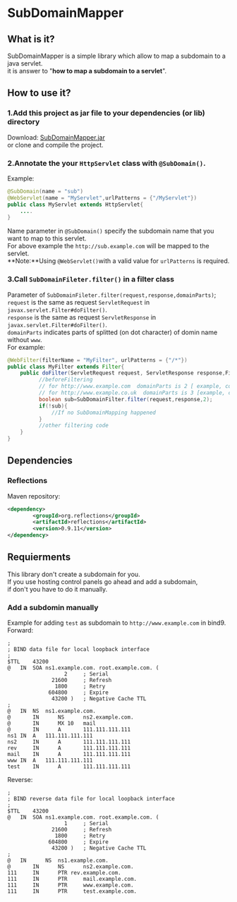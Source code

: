 # SubDomainMapper
## What is it?
SubDomainMapper is a simple library which allow to map a subdomain to a java servlet.  
it is answer to "**how to map a subdomain to a servlet**".
## How to use it?
### 1.Add this project as jar file to your dependencies (or lib) directory
Download: [SubDomainMapper.jar](https://github.com/AlirezaDastyar/SubDomainMpper/blob/master/jar/SubDomainMapper-0.1-SNAPSHOT.jar?raw=true)  
or clone and compile the project. 
### 2.Annotate the your `HttpServlet` class with `@SubDomain()`. 
Example:
```java
@SubDomain(name = "sub")
@WebServlet(name = "MyServlet",urlPatterns = {"/MyServlet"})
public class MyServlet extends HttpServlet{
    ....
}
```
Name parameter in `@SubDomain()` specify the subdomain name that you want to map to this servlet.  
For above example the `http://sub.example.com` will be mapped to the servlet.  
**Note:**Using `@WebServlet()`with a valid value for `urlPatterns` is required.
### 3.Call `SubDomainFileter.filter()` in a filter class
Parameter of `SubDomainFileter.filter(request,response,domainParts)`;  
`request` is the same as request `ServletRequest` in `javax.servlet.Filter#doFilter()`.  
`response` is the same as request `ServletResponse` in `javax.servlet.Filter#doFilter()`.  
`domainParts` indicates parts of splitted (on dot character) of domin name without `www`.  
 For example:
```java
@WebFilter(filterName = "MyFilter", urlPatterns = {"/*"})
public class MyFilter extends Filter{
    public doFilter(ServletRequest request, ServletResponse response,FilterChain chain){
          //beforeFiltering 
          // for http://www.example.com  domainParts is 2 [ example, com]
          // for http://www.example.co.uk  domainParts is 3 [example, co, uk]
          boolean sub=SubDomainFilter.filter(request,response,2);
          if(!sub){
              //If no SubDomainMapping happened
          }
          //other filtering code
    }
}
```
## Dependencies
### Reflections
Maven repository:
```xml
<dependency>
        <groupId>org.reflections</groupId>
        <artifactId>reflections</artifactId>
        <version>0.9.11</version>
</dependency>
```
## Requierments
This library don't create a subdomain for you.  
If you use hosting control panels go ahead and add a subdomain,  
if don't you have to do it manually.
### Add a subdomin manually
Example for adding `test` as subdomain to `http://www.example.com` in bind9.  
Forward:
```
;
; BIND data file for local loopback interface
;
$TTL	43200
@	IN	SOA	ns1.example.com. root.example.com. (
			      2		; Serial
			  21600		; Refresh
			   1800		; Retry
			 604800		; Expire
			  43200 )	; Negative Cache TTL
;
@	IN	NS	ns1.example.com.
@       IN      NS      ns2.example.com.
@       IN      MX 10   mail
@       IN      A       111.111.111.111
ns1	IN	A	111.111.111.111
ns2     IN      A       111.111.111.111
rev     IN      A       111.111.111.111
mail    IN      A       111.111.111.111
www	IN	A	111.111.111.111
test    IN      A       111.111.111.111
```
Reverse:
```
;
; BIND reverse data file for local loopback interface
;
$TTL	43200
@	IN	SOA	ns1.example.com. root.example.com. (
			      1		; Serial
			  21600		; Refresh
			   1800		; Retry
			 604800		; Expire
			  43200 )	; Negative Cache TTL
;
@	IN  	NS	ns1.example.com.
@       IN      NS      ns2.example.com.
111 	IN  	PTR	rev.example.com.
111     IN      PTR     mail.example.com.
111     IN      PTR     www.example.com.
111     IN      PTR     test.example.com.
```